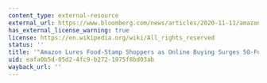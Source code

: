 ```yaml
---
content_type: external-resource
external_url: https://www.bloomberg.com/news/articles/2020-11-11/amazon-lures-food-stamp-shoppers-as-online-buying-surges-50-fold
has_external_license_warning: true
license: https://en.wikipedia.org/wiki/All_rights_reserved
status: ''
title: '"Amazon Lures Food-Stamp Shoppers as Online Buying Surges 50-Fold."'
uid: eafa0b5d-05d2-4fc9-b272-1975f8bd03ab
wayback_url: ''
---
```

